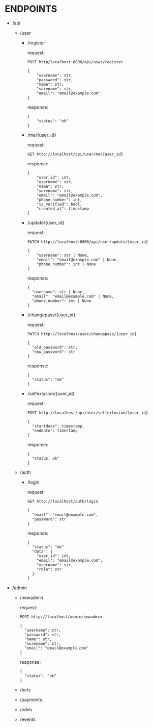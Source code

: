 # ENDPOINTS

* /api
  * /user

    * /register

        request:
        ```
        POST http/localhost:8000/api/user/register
        
        {
            "username": str,
            "password": str,
            "name": str,
            "surename": str,
            "email": "email@example.com"
        }
        ```
        response:
        ```
        {
            "status": "ok"
        }
        ```
    * /me/{user_id}

      request:
      ```
      GET http://localhost/api/user/me/{user_id}
      ```
      
      response:
      ```
      {
          "user_id": int,
          "username": str,
          "name": str,
          "surename": str,
          "email": "email@example.com",
          "phone_number": int,
          "is_verified": bool,
          "created_at": timestamp
      }
      ```
            
    * /update/{user_id}
      
      request:
      ```
      PATCH http://localhost:8000/api/user/update/{user_id}
      
      {
          "username": str | None, 
          "email": "email@example.com" | None,
          "phone_number": int | None
      }
      ```
      response:
      ```
      {
        "username": str | None,
        "email": "email@example.com" | None,
        "phone_number": int | None
      }
      ```

    * /changepass/{user_id}
      
      request:
      ```
      PATCH http://localhost/user/changepass/{user_id}
      
      {
        "old_password": str,
        "new_password": str
      }
      ```

      response:
      ```
      {
        "status": "ok"
      }
      ```

    * /selfexlusion/{user_id}
      
      request:
      ```
      POST http://localhost/api/user/selfexlusion/{user_id}
      
      {
        "startdate": timestamp,
        "enddate": timestamp
      }
      ```

      response:
      ```
      {
        "status: ok"
      }
      ```

  * /auth

    * /login
      
      request:
      ```
      GET http://localhost/auth/login
      
      {
        "email": "email@example.com",
        "password": str
      }
      ```
      
      response:
      ```
      {
        "status": "ok"
        "data": {
          "user_id": int,
          "email": "email@example.com",
          "username": str,
          "role": str
        }
      }
      ```

* /admin

  * /newadmin
      
    request:
    ```
    POST http://localhost/admin/newadmin
      
    {
      "username": str,
      "password": str,
      "name": str,
      "surename": str,
      "email": "email@example.com"
    }
    ```
    
    response:

    ```
    {
      "status": "ok"
    }
    ```

  * /bets

  * /payments

  * /odds

  * /events